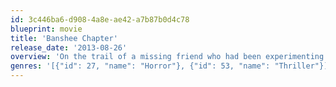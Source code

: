 ```yaml
---
id: 3c446ba6-d908-4a8e-ae42-a7b87b0d4c78
blueprint: movie
title: 'Banshee Chapter'
release_date: '2013-08-26'
overview: 'On the trail of a missing friend who had been experimenting with mind-altering drugs, a young journalist - aided by a rogue counter-culture writer, The Silence of The Lambs -- finds herself drawn into the dangerous world of top-secret government chemical research and the mystery of a disturbing radio signal of unknown origin. A fast-paced thriller blending fact and fiction, Banshee Chapter is based on real documents, actual test subject testimony, and uncovered secrets about covert programs run by the CIA.'
genres: '[{"id": 27, "name": "Horror"}, {"id": 53, "name": "Thriller"}]'
---
```

